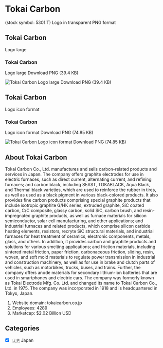 # Tokai Carbon
 (stock symbol: 5301.T) Logo in transparent PNG format

## Tokai Carbon
 Logo large

### Tokai Carbon
 Logo large Download PNG (39.4 KB)

![Tokai Carbon
 Logo large Download PNG (39.4 KB)](/img/orig/5301.T_BIG-5ddfe81e.png)

## Tokai Carbon
 Logo icon format

### Tokai Carbon
 Logo icon format Download PNG (74.85 KB)

![Tokai Carbon
 Logo icon format Download PNG (74.85 KB)](/img/orig/5301.T-6c8bb398.png)

## About Tokai Carbon


Tokai Carbon Co., Ltd. manufactures and sells carbon-related products and services in Japan. The company offers graphite electrodes for use in electric furnaces, such as direct current, alternating current, and refining furnaces; and carbon black, including SEAST, TOKABLACK, Aqua Black, and Thermal black varieties, which are used to reinforce the rubber in tires, as well as used as a black pigment in various black-colored products. It also provides fine carbon products comprising special graphite products that include isotropic graphite G/HK series, extruded graphite, SiC coated carbon, C/C composite, glassy carbon, solid SiC, carbon brush, and resin-impregnated graphite products, as well as furnace materials for silicon semiconductor, solar cell manufacturing, and other applications; and industrial furnaces and related products, which comprise silicon carbide heating elements, resistors, recryte SiC structural materials, and industrial furnaces for heat treatment of ceramics, electronic components, metals, glass, and others. In addition, it provides carbon and graphite products and solutions for various smelting applications; and friction materials, including sintered metal friction, paper friction, carbonaceous friction, sliding, resin, woven, and soft mold materials to regulate power transmission in industrial and construction machinery, as well as for use in brake and clutch parts of vehicles, such as motorbikes, trucks, buses, and trains. Further, the company offers anode materials for secondary lithium-ion batteries that are used in smartphones and electric cars. The company was formerly known as Tokai Electrode Mfg. Co. Ltd. and changed its name to Tokai Carbon Co., Ltd. in 1975. The company was incorporated in 1918 and is headquartered in Tokyo, Japan.

1. Website domain: tokaicarbon.co.jp
2. Employees: 4289
3. Marketcap: $2.02 Billion USD


## Categories
- [x] 🇯🇵 Japan
